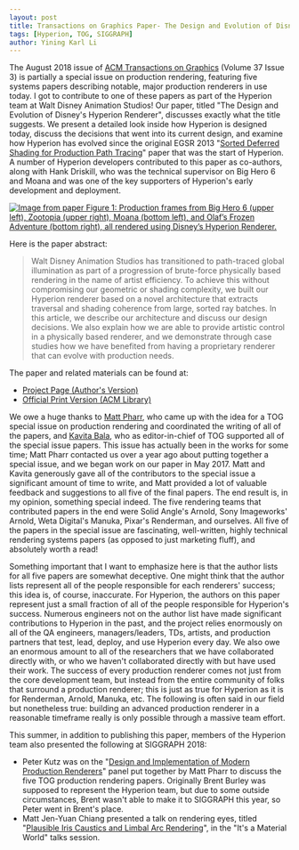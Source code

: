```yaml
---
layout: post
title: Transactions on Graphics Paper- The Design and Evolution of Disney's Hyperion Renderer
tags: [Hyperion, TOG, SIGGRAPH]
author: Yining Karl Li
---
```


The August 2018 issue of [ACM Transactions on Graphics](https://tog.acm.org) (Volume 37 Issue 3) is partially a special issue on production rendering, featuring five systems papers describing notable, major production renderers in use today.
I got to contribute to one of these papers as part of the Hyperion team at Walt Disney Animation Studios!
Our paper, titled "The Design and Evolution of Disney's Hyperion Renderer", discusses exactly what the title suggests.
We present a detailed look inside how Hyperion is designed today, discuss the decisions that went into its current design, and examine how Hyperion has evolved since the original EGSR 2013 "[Sorted Deferred Shading for Production Path Tracing](https://disney-animation.s3.amazonaws.com/uploads/production/publication_asset/70/asset/Sorted_Deferred_Shading_For_Production_Path_Tracing.pdf)" paper that was the start of Hyperion.
A number of Hyperion developers contributed to this paper as co-authors, along with Hank Driskill, who was the technical supervisor on Big Hero 6 and Moana and was one of the key supporters of Hyperion's early development and deployment.

[![Image from paper Figure 1: Production frames from Big Hero 6 (upper left), Zootopia (upper right), Moana (bottom left), and Olaf’s Frozen Adventure (bottom right), all rendered using Disney’s Hyperion Renderer.]({{site.url}}/content/images/2018/Aug/preview/design_of_hyperion.jpg)]({{site.url}}/content/images/2018/Aug/design_of_hyperion.png)

Here is the paper abstract:

> Walt Disney Animation Studios has transitioned to path-traced global illumination as part of a progression of brute-force physically based rendering in the name of artist efficiency. To achieve this without compromising our geometric or shading complexity, we built our Hyperion renderer based on a novel architecture that extracts traversal and shading coherence from large, sorted ray batches. In this article, we describe our architecture and discuss our design decisions. We also explain how we are able to provide artistic control in a physically based renderer, and we demonstrate through case studies how we have benefited from having a proprietary renderer that can evolve with production needs.

The paper and related materials can be found at:

* [Project Page (Author's Version)](https://www.yiningkarlli.com/projects/hyperiondesign.html)
* [Official Print Version (ACM Library)](https://dl.acm.org/citation.cfm?doid=3243123.3182159)

We owe a huge thanks to [Matt Pharr](https://pharr.org/matt/), who came up with the idea for a TOG special issue on production rendering and coordinated the writing of all of the papers, and [Kavita Bala](http://www.cs.cornell.edu/~kb/), who as editor-in-chief of TOG supported all of the special issue papers.
This issue has actually been in the works for some time; Matt Pharr contacted us over a year ago about putting together a special issue, and we began work on our paper in May 2017.
Matt and Kavita generously gave all of the contributors to the special issue a significant amount of time to write, and Matt provided a lot of valuable feedback and suggestions to all five of the final papers.
The end result is, in my opinion, something special indeed.
The five rendering teams that contributed papers in the end were Solid Angle's Arnold, Sony Imageworks' Arnold, Weta Digital's Manuka, Pixar's Renderman, and ourselves.
All five of the papers in the special issue are fascinating, well-written, highly technical rendering systems papers (as opposed to just marketing fluff), and absolutely worth a read!

Something important that I want to emphasize here is that the author lists for all five papers are somewhat deceptive.
One might think that the author lists represent all of the people responsible for each renderers' success; this idea is, of course, inaccurate.
For Hyperion, the authors on this paper represent just a small fraction of all of the people responsible for Hyperion's success.
Numerous engineers not on the author list have made significant contributions to Hyperion in the past, and the project relies enormously on all of the QA engineers, managers/leaders, TDs, artists, and production partners that test, lead, deploy, and use Hyperion every day.
We also owe an enormous amount to all of the researchers that we have collaborated directly with, or who we haven't collaborated directly with but have used their work.
The success of every production renderer comes not just from the core development team, but instead from the entire community of folks that surround a production renderer; this is just as true for Hyperion as it is for Renderman, Arnold, Manuka, etc.
The following is often said in our field but nonetheless true: building an advanced production renderer in a reasonable timeframe really is only possible through a massive team effort.

This summer, in addition to publishing this paper, members of the Hyperion team also presented the following at SIGGRAPH 2018:

* Peter Kutz was on the "[Design and Implementation of Modern Production Renderers](https://dl.acm.org/citation.cfm?id=3214901)" panel put together by Matt Pharr to discuss the five TOG production rendering papers. Originally Brent Burley was supposed to represent the Hyperion team, but due to some outside circumstances, Brent wasn't able to make it to SIGGRAPH this year, so Peter went in Brent's place.
* Matt Jen-Yuan Chiang presented a talk on rendering eyes, titled "[Plausible Iris Caustics and Limbal Arc Rendering](https://dl.acm.org/citation.cfm?id=3214751)", in the "It's a Material World" talks session.
